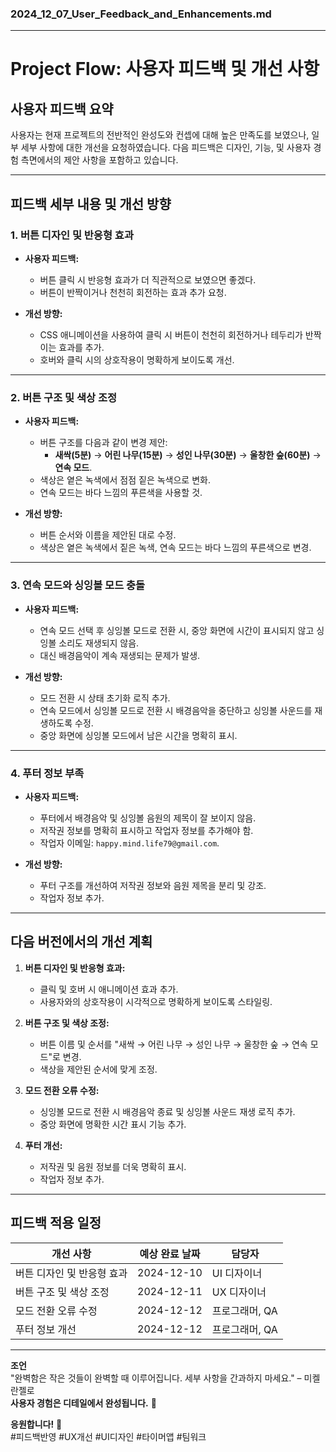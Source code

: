 ### **2024_12_07_User_Feedback_and_Enhancements.md**

---

# **Project Flow: 사용자 피드백 및 개선 사항**

## **사용자 피드백 요약**
사용자는 현재 프로젝트의 전반적인 완성도와 컨셉에 대해 높은 만족도를 보였으나, 일부 세부 사항에 대한 개선을 요청하였습니다. 다음 피드백은 디자인, 기능, 및 사용자 경험 측면에서의 제안 사항을 포함하고 있습니다.

---

## **피드백 세부 내용 및 개선 방향**

### **1. 버튼 디자인 및 반응형 효과**
- **사용자 피드백:**
  - 버튼 클릭 시 반응형 효과가 더 직관적으로 보였으면 좋겠다.
  - 버튼이 반짝이거나 천천히 회전하는 효과 추가 요청.
  
- **개선 방향:**
  - CSS 애니메이션을 사용하여 클릭 시 버튼이 천천히 회전하거나 테두리가 반짝이는 효과를 추가.
  - 호버와 클릭 시의 상호작용이 명확하게 보이도록 개선.

---

### **2. 버튼 구조 및 색상 조정**
- **사용자 피드백:**
  - 버튼 구조를 다음과 같이 변경 제안:
    - **새싹(5분)** → **어린 나무(15분)** → **성인 나무(30분)** → **울창한 숲(60분)** → **연속 모드**.
  - 색상은 옅은 녹색에서 점점 짙은 녹색으로 변화.
  - 연속 모드는 바다 느낌의 푸른색을 사용할 것.

- **개선 방향:**
  - 버튼 순서와 이름을 제안된 대로 수정.
  - 색상은 옅은 녹색에서 짙은 녹색, 연속 모드는 바다 느낌의 푸른색으로 변경.

---

### **3. 연속 모드와 싱잉볼 모드 충돌**
- **사용자 피드백:**
  - 연속 모드 선택 후 싱잉볼 모드로 전환 시, 중앙 화면에 시간이 표시되지 않고 싱잉볼 소리도 재생되지 않음.
  - 대신 배경음악이 계속 재생되는 문제가 발생.

- **개선 방향:**
  - 모드 전환 시 상태 초기화 로직 추가.
  - 연속 모드에서 싱잉볼 모드로 전환 시 배경음악을 중단하고 싱잉볼 사운드를 재생하도록 수정.
  - 중앙 화면에 싱잉볼 모드에서 남은 시간을 명확히 표시.

---

### **4. 푸터 정보 부족**
- **사용자 피드백:**
  - 푸터에서 배경음악 및 싱잉볼 음원의 제목이 잘 보이지 않음.
  - 저작권 정보를 명확히 표시하고 작업자 정보를 추가해야 함.
  - 작업자 이메일: `happy.mind.life79@gmail.com`.

- **개선 방향:**
  - 푸터 구조를 개선하여 저작권 정보와 음원 제목을 분리 및 강조.
  - 작업자 정보 추가.

---

## **다음 버전에서의 개선 계획**
1. **버튼 디자인 및 반응형 효과:**
   - 클릭 및 호버 시 애니메이션 효과 추가.
   - 사용자와의 상호작용이 시각적으로 명확하게 보이도록 스타일링.

2. **버튼 구조 및 색상 조정:**
   - 버튼 이름 및 순서를 "새싹 → 어린 나무 → 성인 나무 → 울창한 숲 → 연속 모드"로 변경.
   - 색상을 제안된 순서에 맞게 조정.

3. **모드 전환 오류 수정:**
   - 싱잉볼 모드로 전환 시 배경음악 종료 및 싱잉볼 사운드 재생 로직 추가.
   - 중앙 화면에 명확한 시간 표시 기능 추가.

4. **푸터 개선:**
   - 저작권 및 음원 정보를 더욱 명확히 표시.
   - 작업자 정보 추가.

---

## **피드백 적용 일정**
| 개선 사항                    | 예상 완료 날짜   | 담당자        |
|------------------------------|----------------|---------------|
| 버튼 디자인 및 반응형 효과       | 2024-12-10     | UI 디자이너    |
| 버튼 구조 및 색상 조정          | 2024-12-11     | UX 디자이너    |
| 모드 전환 오류 수정             | 2024-12-12     | 프로그래머, QA |
| 푸터 정보 개선                 | 2024-12-12     | 프로그래머, QA |

---

**조언**  
"완벽함은 작은 것들이 완벽할 때 이루어집니다. 세부 사항을 간과하지 마세요." – 미켈란젤로  
**사용자 경험은 디테일에서 완성됩니다.** 🌟

**응원합니다!** 🚀  
#피드백반영 #UX개선 #UI디자인 #타이머앱 #팀워크